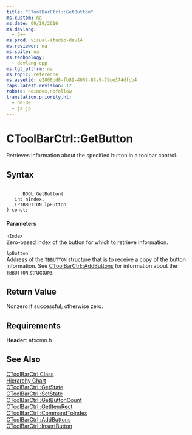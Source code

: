 ```yaml
---
title: "CToolBarCtrl::GetButton"
ms.custom: na
ms.date: 09/19/2016
ms.devlang: 
  - C++
ms.prod: visual-studio-dev14
ms.reviewer: na
ms.suite: na
ms.technology: 
  - devlang-cpp
ms.tgt_pltfrm: na
ms.topic: reference
ms.assetid: e2808bd8-fb89-4069-83a9-79ce374dfcb4
caps.latest.revision: 12
robots: noindex,nofollow
translation.priority.ht: 
  - de-de
  - ja-jp
---
```

# CToolBarCtrl::GetButton
Retrieves information about the specified button in a toolbar control.  
  
## Syntax  
  
```  
  
      BOOL GetButton(  
   int nIndex,  
   LPTBBUTTON lpButton   
) const;  
```  
  
#### Parameters  
 `nIndex`  
 Zero-based index of the button for which to retrieve information.  
  
 `lpButton`  
 Address of the `TBBUTTON` structure that is to receive a copy of the button information. See [CToolBarCtrl::AddButtons](../vs140/CToolBarCtrl--AddButtons.md) for information about the `TBBUTTON` structure.  
  
## Return Value  
 Nonzero if successful; otherwise zero.  
  
## Requirements  
 **Header:** afxcmn.h  
  
## See Also  
 [CToolBarCtrl Class](../vs140/CToolBarCtrl-Class.md)   
 [Hierarchy Chart](../vs140/Hierarchy-Chart.md)   
 [CToolBarCtrl::GetState](../vs140/CToolBarCtrl--GetState.md)   
 [CToolBarCtrl::SetState](../vs140/CToolBarCtrl--SetState.md)   
 [CToolBarCtrl::GetButtonCount](../vs140/CToolBarCtrl--GetButtonCount.md)   
 [CToolBarCtrl::GetItemRect](../vs140/CToolBarCtrl--GetItemRect.md)   
 [CToolBarCtrl::CommandToIndex](../vs140/CToolBarCtrl--CommandToIndex.md)   
 [CToolBarCtrl::AddButtons](../vs140/CToolBarCtrl--AddButtons.md)   
 [CToolBarCtrl::InsertButton](../vs140/CToolBarCtrl--InsertButton.md)
